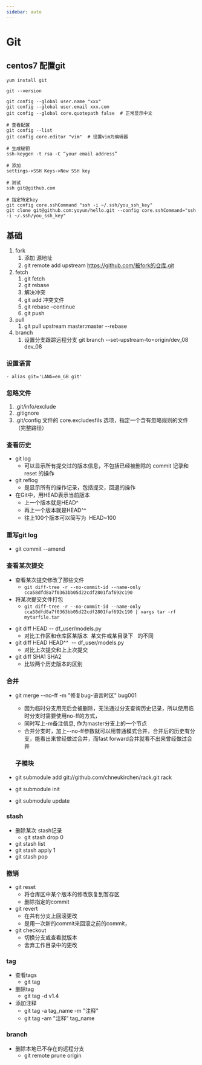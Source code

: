 ```yaml
---
sidebar: auto
---
```

# Git

## centos7 配置git
```shell
yum install git

git --version

git config --global user.name "xxx"
git config --global user.email xxx.com
git config --global core.quotepath false  # 正常显示中文

# 查看配置
git config --list
git config core.editor "vim"  # 设置vim为编辑器

# 生成秘钥
ssh-keygen -t rsa -C “your email address”

# 添加
settings->SSH Keys->New SSH key

# 测试
ssh git@github.com

# 指定特定key
git config core.sshCommand "ssh -i ~/.ssh/you_ssh_key"
git clone git@github.com:yoyun/hello.git --config core.sshCommand="ssh -i ~/.ssh/you_ssh_key"
```

## 基础
  
  1. fork
     1. 添加 源地址
     2. git remote add upstream https://github.com/被fork的仓库.git
  2. fetch
      1. git fetch
      2. git rebase
      3. 解决冲突
      4. git add 冲突文件
      5. git rebase –continue
      6. git push
  3. pull
      1. git pull upstream master:master --rebase
  4. branch
     1. 设置分支跟踪远程分支 git branch --set-upstream-to=origin/dev_08 dev_08

  ### 设置语言
    - alias git='LANG=en_GB git'
  ### 忽略文件

  1. .git/info/exclude
  2. .gitignore
  3. .git/config 文件的 core.excludesfils 选项，指定一个含有忽略规则的文件（完整路径）

  ### 查看历史
  * git log
    * 可以显示所有提交过的版本信息，不包括已经被删除的 commit 记录和 reset 的操作
  * git reflog
    * 是显示所有的操作记录，包括提交，回退的操作
  * 在Git中，用HEAD表示当前版本
    * 上一个版本就是HEAD^
    * 再上一个版本就是HEAD^^
    * 往上100个版本可以简写为  HEAD~100
  ### 重写git log
  * git commit --amend

  ### 查看某次提交
  - 查看某次提交修改了那些文件
    - `git diff-tree -r --no-commit-id --name-only cca58dfd8a7f0363bb05d22cdf2801faf692c190`
  - 将某次提交文件打包
    - `git diff-tree -r --no-commit-id --name-only cca58dfd8a7f0363bb05d22cdf2801faf692c190 | xargs tar -rf mytarfile.tar`
  * git diff HEAD -- df_user/models.py
    * 对比工作区和仓库区某版本  某文件或某目录下   的不同
  * git diff HEAD HEAD^^  -- df_user/models.py
    * 对比上次提交和上上次提交
  * git diff SHA1 SHA2
    * 比较两个历史版本的区别
  
  ### 合并
  - git merge --no-ff -m "修复bug-语言时区" bug001
    - 因为临时分支用完后会被删除，无法通过分支查询历史记录，所以使用临时分支时需要使用no-ff的方式，
    - 同时写上-m备注信息, 作为master分支上的一个节点
    - 合并分支时，加上--no-ff参数就可以用普通模式合并，合并后的历史有分支，能看出来曾经做过合并，而fast forward合并就看不出来曾经做过合并

    ### 子模块

  - git submodule add git://github.com/chneukirchen/rack.git rack
  - git submodule init
  - git submodule update

  ### stash

  - 删除某次 stash记录
    - git stash drop 0
  - git stash list
  - git stash apply 1
  - git stash pop
  ### 撤销
  * git reset
    * 将仓库区中某个版本的修改恢复到暂存区
    * 删除指定的commit
  * git revert
    * 在共有分支上回滚更改
    * 是用一次新的commit来回滚之前的commit，
  * git checkout
    * 切换分支或查看就版本
    * 舍弃工作目录中的更改
  ### tag
  * 查看tags
    * git tag
  * 删除tag
    * git tag -d v1.4
  * 添加注释
    * git tag -a tag_name -m "注释"
    * git tag -am "注释" tag_name
    

### branch
* 删除本地已不存在的远程分支
  * git remote prune origin